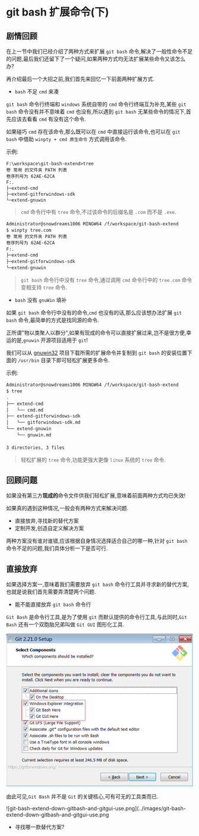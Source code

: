 # git bash 扩展命令(下)

## 剧情回顾

在上一节中我们已经介绍了两种方式来扩展 `git bash` 命令,解决了一般性命令不足的问题,最后我们还留下了一个疑问,如果两种方式均无法扩展某些命令又该怎么办?

再介绍最后一个大招之前,我们首先来回忆一下前面两种扩展方式.

- `bash` 不足 `cmd` 来凑

`git bash` 命令行终端和 `windows` 系统自带的 `cmd` 命令行终端互为补充,某些 `git bash` 命令没有并不意味着 `cmd` 也没有,所以遇到 `git bash` 无某些命令的情况下,首先应该去看看 `cmd` 有没有这个命令.

如果碰巧 `cmd` 存在该命令,那么既可以在 `cmd` 中直接运行该命令,也可以在 `git bash` 中借助 `winpty + cmd 原生命令` 方式调用该命令.

示例: 

```
F:\workspace\git-bash-extend>tree
卷 常用 的文件夹 PATH 列表
卷序列号为 62AE-62CA
F:.
├─extend-cmd
├─extend-gitforwindows-sdk
└─extend-gnuwin
```

> `cmd` 命令行中有 `tree` 命令,不过该命令的后缀名是 `.com` 而不是 `.exe`.

```bash
Administrator@snowdreams1006 MINGW64 /f/workspace/git-bash-extend
$ winpty tree.com
卷 常用 的文件夹 PATH 列表
卷序列号为 62AE-62CA
F:.
├─extend-cmd
├─extend-gitforwindows-sdk
└─extend-gnuwin
``` 

> `git bash` 命令行中没有 `tree` 命令,通过调用 `cmd` 命令行中的 `tree.com` 命令变相支持 `tree` 命令.

- `bash` 没有 `gnuWin` 填补

如果 `git bash` 命令行中没有的命令,`cmd` 也没有的话,那么应该想办法扩展 `git bash` 命令,最简单的方式是找同源的命令.

正所谓"物以类聚人以群分",如果有现成的命令可以直接扩展过来,岂不是很方便,幸运的是,`gnuwin` 开源项目适用于 `git`!

我们可以从 [gnuwin32](https://sourceforge.net/projects/gnuwin32/files/) 项目下载所需的扩展命令并复制到 `git bash` 的安装位置下面的 `/usr/bin` 目录下即可轻松扩展更多命令.

示例:

```bash
Administrator@snowdreams1006 MINGW64 /f/workspace/git-bash-extend
$ tree
.
├── extend-cmd
│   └── cmd.md
├── extend-gitforwindows-sdk
│   └── gitforwindows-sdk.md
└── extend-gnuwin
    └── gnuwin.md

3 directories, 3 files
```

> 轻松扩展的 `tree` 命令,功能更强大更像 `linux` 系统的 `tree` 命令.

## 回顾问题

如果没有第三方**现成的**命令文件供我们轻松扩展,意味着前面两种方式均已失效!

如果真的遇到这种情况,一般会有两种方式来解决问题.

- 直接放弃,寻找新的替代方案
- 定制开发,创造自定义解决方案

两种方案没有谁对谁错,应该根据自身情况选择适合自己的哪一种,针对 `git bash` 命令不足的问题,我们具体分析一下是否可行.

## 直接放弃

如果选择方案一,意味着我们需要放弃 `git bash` 命令行工具并寻求新的替代方案,也就是说我们首先需要弄清楚两个问题.

- 能不能直接放弃 `git bash` 命令行

`Git Bash` 是命令行工具,是为了使用 `git` 而默认提供的命令行工具,与此同时,`Git Bash` 还有一个双胞胎兄弟叫做 `Git GUI` 图形化工具.

![git-bash-extend-down-gitbash-and-gitgui-install.png](../images/git-bash-extend-down-gitbash-and-gitgui-install.png)

由此可见,`Git Bash` 并不是 `Git` 的关键核心,可有可无的工具类而已.

![git-bash-extend-down-gitbash-and-gitgui-use.png](../images/git-bash-extend-down-gitbash-and-gitgui-use.png

- 寻找哪一款替代方案?








